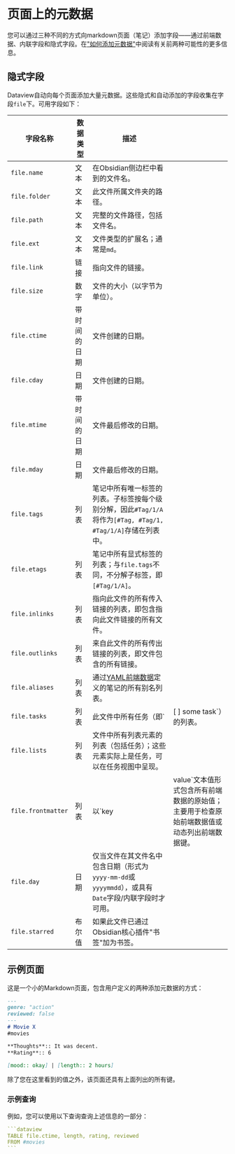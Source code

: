 # 页面上的元数据

您可以通过三种不同的方式向markdown页面（笔记）添加字段——通过前端数据、内联字段和隐式字段。在["如何添加元数据"](./add-metadata.md)中阅读有关前两种可能性的更多信息。

## 隐式字段

Dataview自动向每个页面添加大量元数据。这些隐式和自动添加的字段收集在字段`file`下。可用字段如下：

| 字段名称               | 数据类型   | 描述                                                                             |                                                  |
| ------------------ | ------ | ------------------------------------------------------------------------------ | ------------------------------------------------ |
| `file.name`        | 文本     | 在Obsidian侧边栏中看到的文件名。                                                           |                                                  |
| `file.folder`      | 文本     | 此文件所属文件夹的路径。                                                                   |                                                  |
| `file.path`        | 文本     | 完整的文件路径，包括文件名。                                                                 |                                                  |
| `file.ext`         | 文本     | 文件类型的扩展名；通常是`md`。                                                              |                                                  |
| `file.link`        | 链接     | 指向文件的链接。                                                                       |                                                  |
| `file.size`        | 数字     | 文件的大小（以字节为单位）。                                                                 |                                                  |
| `file.ctime`       | 带时间的日期 | 文件创建的日期。                                                                       |                                                  |
| `file.cday`        | 日期     | 文件创建的日期。                                                                       |                                                  |
| `file.mtime`       | 带时间的日期 | 文件最后修改的日期。                                                                     |                                                  |
| `file.mday`        | 日期     | 文件最后修改的日期。                                                                     |                                                  |
| `file.tags`        | 列表     | 笔记中所有唯一标签的列表。子标签按每个级别分解，因此`#Tag/1/A`将作为`[#Tag, #Tag/1, #Tag/1/A]`存储在列表中。       |                                                  |
| `file.etags`       | 列表     | 笔记中所有显式标签的列表；与`file.tags`不同，不分解子标签，即`[#Tag/1/A]`。                              |                                                  |
| `file.inlinks`     | 列表     | 指向此文件的所有传入链接的列表，即包含指向此文件链接的所有文件。                                               |                                                  |
| `file.outlinks`    | 列表     | 来自此文件的所有传出链接的列表，即文件包含的所有链接。                                                    |                                                  |
| `file.aliases`     | 列表     | 通过[YAML前端数据](https://help.obsidian.md/How+to/Add+aliases+to+note)定义的笔记的所有别名列表。 |                                                  |
| `file.tasks`       | 列表     | 此文件中所有任务（即`                                                                    | [ ] some task`）的列表。                              |
| `file.lists`       | 列表     | 文件中所有列表元素的列表（包括任务）；这些元素实际上是任务，可以在任务视图中呈现。                                      |                                                  |
| `file.frontmatter` | 列表     | 以`key                                                                          | value`文本值形式包含所有前端数据的原始值；主要用于检查原始前端数据值或动态列出前端数据键。 |
| `file.day`         | 日期     | 仅当文件在其文件名中包含日期（形式为`yyyy-mm-dd`或`yyyymmdd`），或具有`Date`字段/内联字段时才可用。               |                                                  |
| `file.starred`     | 布尔值    | 如果此文件已通过Obsidian核心插件"书签"加为书签。                                                  |                                                  |

## 示例页面

这是一个小的Markdown页面，包含用户定义的两种添加元数据的方式：

```markdown
---
genre: "action"
reviewed: false
---
# Movie X
#movies

**Thoughts**:: It was decent.
**Rating**:: 6

[mood:: okay] | [length:: 2 hours]
```

除了您在这里看到的值之外，该页面还具有上面列出的所有键。

### 示例查询

例如，您可以使用以下查询查询上述信息的一部分：

~~~yaml
```dataview
TABLE file.ctime, length, rating, reviewed
FROM #movies
```
~~~
